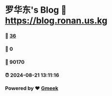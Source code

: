 # 罗华东's Blog :link: https://blog.ronan.us.kg 
### :page_facing_up: [36](https://blog.ronan.us.kg/tag.html) 
### :speech_balloon: 0 
### :hibiscus: 90170 
### :alarm_clock: 2024-08-21 13:11:16 
### Powered by :heart: [Gmeek](https://github.com/Meekdai/Gmeek)
